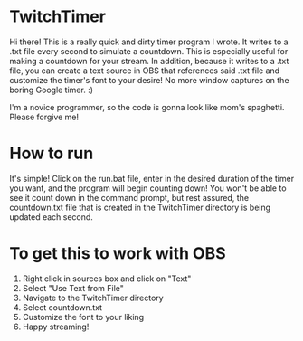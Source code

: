 # TwitchTimer

Hi there! This is a really quick and dirty timer program I wrote. It writes to a .txt file every second to simulate a countdown. This is especially useful for making a countdown for your stream. In addition, because it writes to a .txt file, you can create a text source in OBS that references said .txt file and customize the timer's font to your desire! No more window captures on the boring Google timer. :)

I'm a novice programmer, so the code is gonna look like mom's spaghetti. Please forgive me!

# How to run

It's simple! Click on the run.bat file, enter in the desired duration of the timer you want, and the program will begin counting down! You won't be able to see it count down in the command prompt, but rest assured, the countdown.txt file that is created in the TwitchTimer directory is being updated each second.

# To get this to work with OBS  

1) Right click in sources box and click on "Text"  
2) Select "Use Text from File"  
3) Navigate to the TwitchTimer directory   
4) Select countdown.txt  
5) Customize the font to your liking  
6) Happy streaming!  
